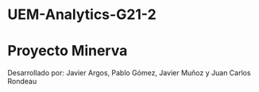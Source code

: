 # UEM-Analytics-G21-2

# Proyecto Minerva

Desarrollado por: Javier Argos, Pablo Gómez, Javier Muñoz y Juan Carlos Rondeau
